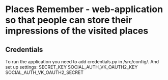 # Places Remember - web-application so that people can store their impressions of the visited places

## Credentials
To run the application you need to add  credentials.py in /src/config/. And set up settings: 
SECRET_KEY 
SOCIAL_AUTH_VK_OAUTH2_KEY
SOCIAL_AUTH_VK_OAUTH2_SECRET